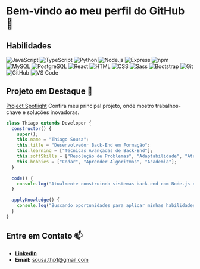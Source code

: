 # Bem-vindo ao meu perfil do GitHub 👋

## Habilidades
![JavaScript](https://img.shields.io/badge/JavaScript-F7DF1C?style=flat-square&logo=javascript&logoColor=white)
![TypeScript](https://img.shields.io/badge/TypeScript-3178C6?style=flat-square&logo=typescript&logoColor=white)
![Python](https://img.shields.io/badge/Python-306998?style=flat-square&logo=python&logoColor=white)
![Node.js](https://img.shields.io/badge/Node.js-339933?style=flat-square&logo=node.js&logoColor=white)
![Express](https://img.shields.io/badge/Express.js-000000?style=flat-square&logo=express&logoColor=white)
![npm](https://img.shields.io/badge/npm-C1203D?style=flat-square&logo=npm&logoColor=white)
![MySQL](https://img.shields.io/badge/MySQL-4479A1?style=flat-square&logo=mysql&logoColor=white)
![PostgreSQL](https://img.shields.io/badge/PostgreSQL-4169E1?style=flat&logo=postgresql&logoColor=white)
![React](https://img.shields.io/badge/React-61DAFB?style=flat-square&logo=react&logoColor=black)
![HTML](https://img.shields.io/badge/HTML-E34F26?style=flat-square&logo=html5&logoColor=white)
![CSS](https://img.shields.io/badge/CSS-1572B6?style=flat-square&logo=css3&logoColor=white)
![Sass](https://img.shields.io/badge/Sass-CC6699?style=flat-square&logo=sass&logoColor=white)
![Bootstrap](https://img.shields.io/badge/Bootstrap-563D7C?style=flat-square&logo=bootstrap&logoColor=white)
![Git](https://img.shields.io/badge/Git-F05032?style=flat-square&logo=git&logoColor=white)
![GitHub](https://img.shields.io/badge/GitHub-181717?style=flat-square&logo=github&logoColor=white)
![VS Code](https://img.shields.io/badge/VS%20Code-0078d7?style=flat-square&logo=visual-studio-code&logoColor=white)

## Projeto em Destaque 🌟

[Project Spotlight](https://github.com/tpsousa/project-spotlight) Confira meu principal projeto, onde mostro trabalhos-chave e soluções inovadoras.

```javascript
class Thiago extends Developer {
  constructor() {
    super();
    this.name = "Thiago Sousa";
    this.title = "Desenvolvedor Back-End em Formação";
    this.learning = ["Técnicas Avançadas de Back-End"];
    this.softSkills = ["Resolução de Problemas", "Adaptabilidade", "Atenção aos Detalhes", "Trabalho em Equipe"];
    this.hobbies = ["Codar", "Aprender Algoritmos", "Academia"];
  }

  code() {
    console.log("Atualmente construindo sistemas back-end com Node.js e Express...");
  }

  applyKnowledge() {
    console.log("Buscando oportunidades para aplicar minhas habilidades em projetos reais!");
  }
}
````



## Entre em Contato 📫

- **[LinkedIn](linkedin.com/in/thiago-sousa-2227a12b8)**  
- **Email:** [sousa.thp1@gmail.com](mailto:sousa.thp1@gmail.com)

